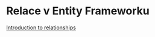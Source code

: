 # Relace v Entity Frameworku

[Introduction to relationships](https://learn.microsoft.com/en-us/ef/core/modeling/relationships)

